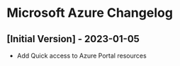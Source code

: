 # Microsoft Azure Changelog

## [Initial Version] - 2023-01-05

- Add Quick access to Azure Portal resources
